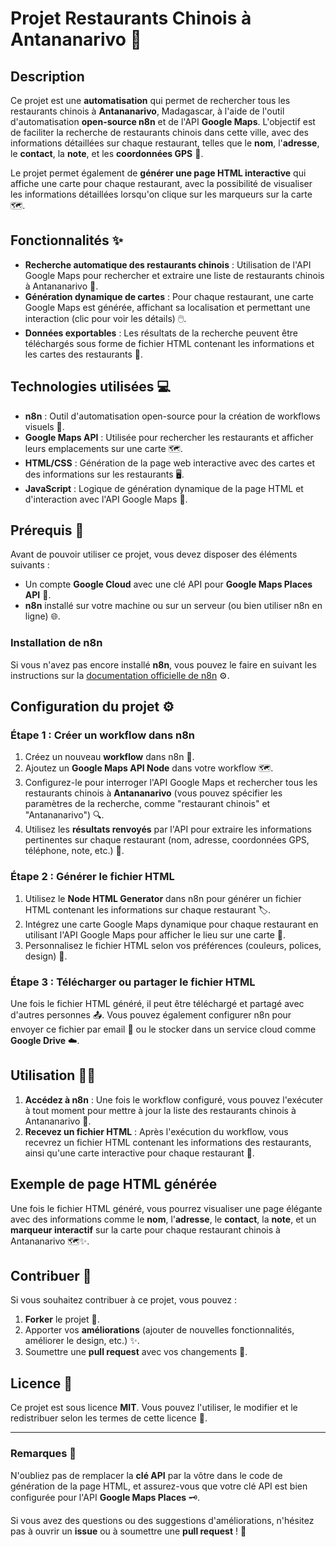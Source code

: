 # Projet Restaurants Chinois à Antananarivo 🍜

## Description

Ce projet est une **automatisation** qui permet de rechercher tous les restaurants chinois à **Antananarivo**, Madagascar, à l'aide de l'outil d'automatisation **open-source n8n** et de l'API **Google Maps**. L'objectif est de faciliter la recherche de restaurants chinois dans cette ville, avec des informations détaillées sur chaque restaurant, telles que le **nom**, l'**adresse**, le **contact**, la **note**, et les **coordonnées GPS** 📍.

Le projet permet également de **générer une page HTML interactive** qui affiche une carte pour chaque restaurant, avec la possibilité de visualiser les informations détaillées lorsqu'on clique sur les marqueurs sur la carte 🗺️.

## Fonctionnalités ✨

- **Recherche automatique des restaurants chinois** : Utilisation de l'API Google Maps pour rechercher et extraire une liste de restaurants chinois à Antananarivo 🍜.
- **Génération dynamique de cartes** : Pour chaque restaurant, une carte Google Maps est générée, affichant sa localisation et permettant une interaction (clic pour voir les détails) 🖱️.
- **Données exportables** : Les résultats de la recherche peuvent être téléchargés sous forme de fichier HTML contenant les informations et les cartes des restaurants 📑.

## Technologies utilisées 💻

- **n8n** : Outil d'automatisation open-source pour la création de workflows visuels 🔄.
- **Google Maps API** : Utilisée pour rechercher les restaurants et afficher leurs emplacements sur une carte 🗺️.
- **HTML/CSS** : Génération de la page web interactive avec des cartes et des informations sur les restaurants 🖥️.
- **JavaScript** : Logique de génération dynamique de la page HTML et d'interaction avec l'API Google Maps 🔧.

## Prérequis 🚀

Avant de pouvoir utiliser ce projet, vous devez disposer des éléments suivants :

- Un compte **Google Cloud** avec une clé API pour **Google Maps Places API** 🔑.
- **n8n** installé sur votre machine ou sur un serveur (ou bien utiliser n8n en ligne) 🌐.
  
### Installation de n8n

Si vous n'avez pas encore installé **n8n**, vous pouvez le faire en suivant les instructions sur la [documentation officielle de n8n](https://docs.n8n.io/getting-started/installation/) ⚙️.

## Configuration du projet ⚙️

### Étape 1 : Créer un workflow dans n8n

1. Créez un nouveau **workflow** dans n8n 🎉.
2. Ajoutez un **Google Maps API Node** dans votre workflow 🗺️.
3. Configurez-le pour interroger l'API Google Maps et rechercher tous les restaurants chinois à **Antananarivo** (vous pouvez spécifier les paramètres de la recherche, comme "restaurant chinois" et "Antananarivo") 🔍.
4. Utilisez les **résultats renvoyés** par l'API pour extraire les informations pertinentes sur chaque restaurant (nom, adresse, coordonnées GPS, téléphone, note, etc.) 📝.

### Étape 2 : Générer le fichier HTML

1. Utilisez le **Node HTML Generator** dans n8n pour générer un fichier HTML contenant les informations sur chaque restaurant 🏷️.
2. Intégrez une carte Google Maps dynamique pour chaque restaurant en utilisant l'API Google Maps pour afficher le lieu sur une carte 📍.
3. Personnalisez le fichier HTML selon vos préférences (couleurs, polices, design) 🎨.

### Étape 3 : Télécharger ou partager le fichier HTML

Une fois le fichier HTML généré, il peut être téléchargé et partagé avec d'autres personnes 📤. Vous pouvez également configurer n8n pour envoyer ce fichier par email 📧 ou le stocker dans un service cloud comme **Google Drive** ☁️.

## Utilisation 🏃‍♂️

1. **Accédez à n8n** : Une fois le workflow configuré, vous pouvez l'exécuter à tout moment pour mettre à jour la liste des restaurants chinois à Antananarivo 🔄.
2. **Recevez un fichier HTML** : Après l'exécution du workflow, vous recevrez un fichier HTML contenant les informations des restaurants, ainsi qu'une carte interactive pour chaque restaurant 📂.

## Exemple de page HTML générée

Une fois le fichier HTML généré, vous pourrez visualiser une page élégante avec des informations comme le **nom**, l'**adresse**, le **contact**, la **note**, et un **marqueur interactif** sur la carte pour chaque restaurant chinois à Antananarivo 🗺️✨.

## Contribuer 🤝

Si vous souhaitez contribuer à ce projet, vous pouvez :

1. **Forker** le projet 🍴.
2. Apporter vos **améliorations** (ajouter de nouvelles fonctionnalités, améliorer le design, etc.) ✨.
3. Soumettre une **pull request** avec vos changements 🔀.

## Licence 📜

Ce projet est sous licence **MIT**. Vous pouvez l'utiliser, le modifier et le redistribuer selon les termes de cette licence 🎉.

---

### Remarques 🔔

N'oubliez pas de remplacer la **clé API** par la vôtre dans le code de génération de la page HTML, et assurez-vous que votre clé API est bien configurée pour l'API **Google Maps Places** 🗝️.

Si vous avez des questions ou des suggestions d'améliorations, n'hésitez pas à ouvrir un **issue** ou à soumettre une **pull request** ! 💬
